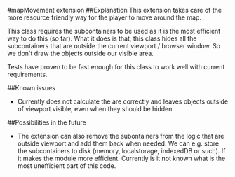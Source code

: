 #mapMovement extension
##Explanation
This extension takes care of the more resource friendly way for the player to move around the map.

This class requires the subcontainers to be used as it is the most efficient way to do this (so far). What it does
is that, this class hides all the subcontainers that are outside the current viewport / browser window. So we don't
draw the objects outside our visible area.

Tests have proven to be fast enough for this class to work well with current requirements.

##Known issues
- Currently does not calculate the are correctly and leaves objects outside of viewport visible, even when they should be hidden.

##Possibilities in the future
- The extension can also remove the subontainers from the logic that are outside viewport and add them back when needed. We can e.g. store the subcontainers to disk (memory, localstorage, indexedDB or such). If it makes the module more efficient. Currently is it not known what is the most unefficient part of this code.